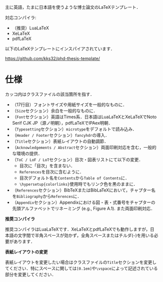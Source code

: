 主に英語，たまに日本語を使うような博士論文のLaTeXテンプレート．

対応コンパイラ:

- （推奨）LuaLaTeX
- XeLaTeX
- pdfLaTeX

以下のLaTeXテンプレートにインスパイアされています．

https://github.com/kks32/phd-thesis-template/

# 仕様

カッコ内はクラスファイルの該当箇所を指す．

- （17行目）フォントサイズや用紙サイズを一般的なものに．
- （`Size`セクション）余白を一般的なものに．
- （`Font`セクション）英語はTimes系．日本語はLuaLaTeXとXeLaTeXでNoto Serif CJK JP（源ノ明朝），pdfLaTeXでIPAex明朝．
- （`Typesetting`セクション）`microtype`をデフォルトで読み込み．
- （`Header / Footer`セクション）`fancyhdr`の導入．
- （`Title`セクション）表紙レイアウトの自動調節．
- （`Acknowledgements / Abstract`セクション）両面印刷対応を含む，一般的な環境の提供．
- （`ToC / LoF / LoT`セクション）目次・図表リストにて以下の変更．
    - 目次に「目次」を含まない．
    - `References`を目次に含むように．
    - 目次デフォルト名を`Contents`から`Table of Contents`に．
    - `\hypersetup{colorlinks}`使用時でもリンク色を黒のままに．
- （`References`セクション）BibTeXまたはBibLaTeXにおいて，チャプター名を`Bibliography`から`References`に．
- （`Appendix`セクション）Appendixにおける図・表・式番号をチャプターの先頭アルファベットでリネーミング (e.g., Figure A.1). また両面印刷対応．

**推奨コンパイラ**

推奨コンパイラはLuaLaTeXです．XeLaTeXとpdfLaTeXでも動作しますが，日本語の文字間で半角スペースが効かず，全角スペースまたはチルダ(`~`)を用いる必要があります．

**表紙レイアウトの変更**

表紙レイアウトを変更したい場合はクラスファイルの`Title`セクションを変更してください．特にスペースに関しては`[0.1em]`や`\vspace`によって記述されている部分を変更してください．
